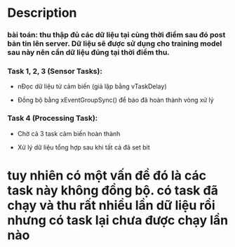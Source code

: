 # Description

### bài toán: thu thập đủ các dữ liệu tại cùng thời điểm sau đó post bản tin lên server. Dữ liệu sẽ được sử dụng cho training model sau này nên cần dữ liệu đúng tại thời điểm thu.

### Task 1, 2, 3 (Sensor Tasks):

- nĐọc dữ liệu từ cảm biến (giả lập bằng vTaskDelay)

- Đồng bộ bằng xEventGroupSync() để báo đã hoàn thành vòng xử lý

### Task 4 (Processing Task):

- Chờ cả 3 task cảm biến hoàn thành

- Xử lý dữ liệu tổng hợp sau khi tất cả đã set bit

# tuy nhiên có một vấn đề đó là các task này không đồng bộ. có task đã chạy và thu rất nhiều lần dữ liệu rồi nhưng có task lại chưa được chạy lần nào